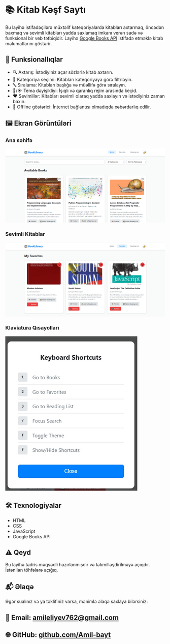 # 📚 Kitab Kəşf Saytı

Bu layihə istifadəçilərə müxtəlif kateqoriyalarda kitabları axtarmaq, öncədən baxmaq və sevimli kitabları yadda saxlamaq imkanı verən sadə və funksional bir veb tətbiqidir. Layihə [Google Books API](https://developers.google.com/books) istifadə etməklə kitab məlumatlarını göstərir.

## 🚀 Funksionallıqlar

- 🔍 Axtarış: İstədiyiniz açar sözlərlə kitab axtarın.
- 📂 Kateqoriya seçimi: Kitabları kateqoriyaya görə filtrləyin.
- 🔤 Sıralama: Kitabları başlığa və müəllifə görə sıralayın.
- 🌙/☀️ Tema dəyişikliyi: İşıqlı və qaranlıq rejim arasında keçid.
- ❤️ Sevimlilər: Kitabları sevimli olaraq yadda saxlayın və istədiyiniz zaman baxın.
- 📶 Offline göstərici: İnternet bağlantısı olmadıqda xəbərdarlıq edilir.

## 🖼️ Ekran Görüntüləri

### Ana səhifə
![Ana səhifə](https://github.com/Amil-bayt/Final/blob/main/BookBrowse/images/image.png)

### Sevimli Kitablar
![Sevimlilər](https://github.com/Amil-bayt/Final/blob/main/BookBrowse/images/favorites.jpg)

### Klaviatura Qısayolları
![Qaranlıq rejim](https://github.com/Amil-bayt/Final/blob/main/BookBrowse/images/shortcuts.jpg)

## 🛠️ Texnologiyalar

- HTML
- CSS
- JavaScript
- Google Books API

## ⚠️ Qeyd
Bu layihə tədris məqsədli hazırlanmışdır və təkmilləşdirilməyə açıqdır. İstənilən töhfələrə açığıq.

## 📬 Əlaqə
Əgər sualınız və ya təklifiniz varsa, mənimlə əlaqə saxlaya bilərsiniz:

## 💌 Email: amileliyev762@gmail.com

## 🌐 GitHub: [github.com/Amil-bayt](https://github.com/Amil-bayt)
